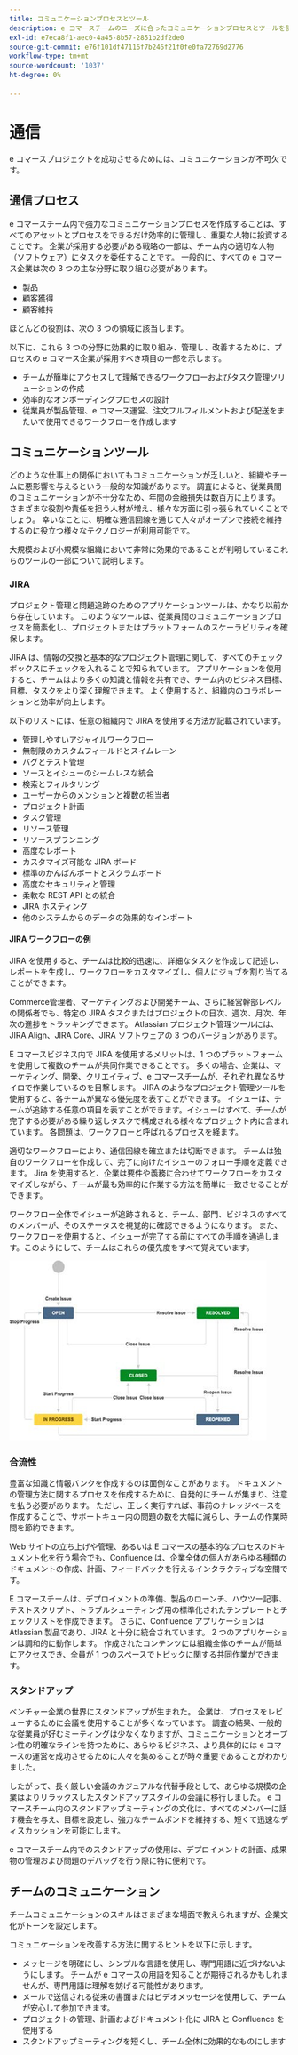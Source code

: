```yaml
---
title: コミュニケーションプロセスとツール
description: e コマースチームのニーズに合ったコミュニケーションプロセスとツールを使用します。
exl-id: e7eca8f1-aec0-4a45-8b57-2851b2df2de0
source-git-commit: e76f101df47116f7b246f21f0fe0fa72769d2776
workflow-type: tm+mt
source-wordcount: '1037'
ht-degree: 0%

---
```


# 通信

e コマースプロジェクトを成功させるためには、コミュニケーションが不可欠です。

## 通信プロセス

e コマースチーム内で強力なコミュニケーションプロセスを作成することは、すべてのアセットとプロセスをできるだけ効率的に管理し、重要な人物に投資することです。 企業が採用する必要がある戦略の一部は、チーム内の適切な人物（ソフトウェア）にタスクを委任することです。 一般的に、すべての e コマース企業は次の 3 つの主な分野に取り組む必要があります。

- 製品
- 顧客獲得
- 顧客維持

ほとんどの役割は、次の 3 つの領域に該当します。

以下に、これら 3 つの分野に効果的に取り組み、管理し、改善するために、プロセスの e コマース企業が採用すべき項目の一部を示します。

- チームが簡単にアクセスして理解できるワークフローおよびタスク管理ソリューションの作成
- 効率的なオンボーディングプロセスの設計
- 従業員が製品管理、e コマース運営、注文フルフィルメントおよび配送をまたいで使用できるワークフローを作成します

## コミュニケーションツール

どのような仕事上の関係においてもコミュニケーションが乏しいと、組織やチームに悪影響を与えるという一般的な知識があります。 調査によると、従業員間のコミュニケーションが不十分なため、年間の金融損失は数百万に上ります。 さまざまな役割や責任を担う人材が増え、様々な方面に引っ張られていくことでしょう。 幸いなことに、明確な通信回線を通じて人々がオープンで接続を維持するのに役立つ様々なテクノロジーが利用可能です。

大規模および小規模な組織において非常に効果的であることが判明しているこれらのツールの一部について説明します。

### JIRA

プロジェクト管理と問題追跡のためのアプリケーションツールは、かなり以前から存在しています。 このようなツールは、従業員間のコミュニケーションプロセスを簡素化し、プロジェクトまたはプラットフォームのスケーラビリティを確保します。

JIRA は、情報の交換と基本的なプロジェクト管理に関して、すべてのチェックボックスにチェックを入れることで知られています。 アプリケーションを使用すると、チームはより多くの知識と情報を共有でき、チーム内のビジネス目標、目標、タスクをより深く理解できます。 よく使用すると、組織内のコラボレーションと効率が向上します。

以下のリストには、任意の組織内で JIRA を使用する方法が記載されています。

- 管理しやすいアジャイルワークフロー
- 無制限のカスタムフィールドとスイムレーン
- バグとテスト管理
- ソースとイシューのシームレスな統合
- 検索とフィルタリング
- ユーザーからのメンションと複数の担当者
- プロジェクト計画
- タスク管理
- リソース管理
- リソースプランニング
- 高度なレポート
- カスタマイズ可能な JIRA ボード
- 標準のかんばんボードとスクラムボード
- 高度なセキュリティと管理
- 柔軟な REST API との統合
- JIRA ホスティング
- 他のシステムからのデータの効果的なインポート

#### JIRA ワークフローの例

JIRA を使用すると、チームは比較的迅速に、詳細なタスクを作成して記述し、レポートを生成し、ワークフローをカスタマイズし、個人にジョブを割り当てることができます。

Commerce管理者、マーケティングおよび開発チーム、さらに経営幹部レベルの関係者でも、特定の JIRA タスクまたはプロジェクトの日次、週次、月次、年次の進捗をトラッキングできます。 Atlassian プロジェクト管理ツールには、JIRA Align、JIRA Core、JIRA ソフトウェアの 3 つのバージョンがあります。

E コマースビジネス内で JIRA を使用するメリットは、1 つのプラットフォームを使用して複数のチームが共同作業できることです。 多くの場合、企業は、マーケティング、開発、クリエイティブ、e コマースチームが、それぞれ異なるサイロで作業しているのを目撃します。 JIRA のようなプロジェクト管理ツールを使用すると、各チームが異なる優先度を表すことができます。 イシューは、チームが追跡する任意の項目を表すことができます。イシューはすべて、チームが完了する必要がある繰り返しタスクで構成される様々なプロジェクト内に含まれています。 各問題は、ワークフローと呼ばれるプロセスを経ます。

適切なワークフローにより、通信回線を確立または切断できます。 チームは独自のワークフローを作成して、完了に向けたイシューのフォロー手順を定義できます。 Jira を使用すると、企業は要件や義務に合わせてワークフローをカスタマイズしながら、チームが最も効率的に作業する方法を簡単に一致させることができます。

ワークフロー全体でイシューが追跡されると、チーム、部門、ビジネスのすべてのメンバーが、そのステータスを視覚的に確認できるようになります。 また、ワークフローを使用すると、イシューが完了する前にすべての手順を通過します。このようにして、チームはこれらの優先度をすべて覚えています。

![JIRA ワークフローのサンプルダイアグラム ](../../assets/playbooks/jira-workflow-example.png)

### 合流性

豊富な知識と情報バンクを作成するのは面倒なことがあります。 ドキュメントの管理方法に関するプロセスを作成するために、自発的にチームが集まり、注意を払う必要があります。 ただし、正しく実行すれば、事前のナレッジベースを作成することで、サポートキュー内の問題の数を大幅に減らし、チームの作業時間を節約できます。

Web サイトの立ち上げや管理、あるいは E コマースの基本的なプロセスのドキュメント化を行う場合でも、Confluence は、企業全体の個人があらゆる種類のドキュメントの作成、計画、フィードバックを行えるインタラクティブな空間です。

E コマースチームは、デプロイメントの準備、製品のローンチ、ハウツー記事、テストスクリプト、トラブルシューティング用の標準化されたテンプレートとチェックリストを作成できます。 さらに、Confluence アプリケーションは Atlassian 製品であり、JIRA と十分に統合されています。 2 つのアプリケーションは調和的に動作します。 作成されたコンテンツには組織全体のチームが簡単にアクセスでき、全員が 1 つのスペースでトピックに関する共同作業ができます。

### スタンドアップ

ベンチャー企業の世界にスタンドアップが生まれた。 企業は、プロセスをレビューするために会議を使用することが多くなっています。 調査の結果、一般的な従業員が好むミーティングは少なくなりますが、コミュニケーションとオープン性の明確なラインを持つために、あらゆるビジネス、より具体的には e コマースの運営を成功させるために人々を集めることが時々重要であることがわかりました。

したがって、長く厳しい会議のカジュアルな代替手段として、あらゆる規模の企業はよりリラックスしたスタンドアップスタイルの会議に移行しました。 e コマースチーム内のスタンドアップミーティングの文化は、すべてのメンバーに話す機会を与え、目標を設定し、強力なチームボンドを維持する、短くて迅速なディスカッションを可能にします。

e コマースチーム内でのスタンドアップの使用は、デプロイメントの計画、成果物の管理および問題のデバッグを行う際に特に便利です。

## チームのコミュニケーション

チームコミュニケーションのスキルはさまざまな場面で教えられますが、企業文化がトーンを設定します。

コミュニケーションを改善する方法に関するヒントを以下に示します。

- メッセージを明確にし、シンプルな言語を使用し、専門用語に近づけないようにします。 チームが e コマースの用語を知ることが期待されるかもしれませんが、専門用語は理解を妨げる可能性があります。
- メールで送信される従来の書面またはビデオメッセージを使用して、チームが安心して参加できます。
- プロジェクトの管理、計画およびドキュメント化に JIRA と Confluence を使用する
- スタンドアップミーティングを短くし、チーム全体に効果的なものにします
